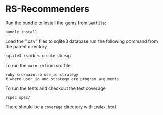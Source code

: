 # RS-Recommenders

Run the bundle to install the gems from `Gemfile`:
```shell
bundle install
```

Load the ".csv" files to sqlite3 database run the following command
from the parent directory
```shell
sqlite3 rs-db < create-db.sql
```

To run the `main.rb` from src file
```shell
ruby src/main.rb use_id strategy
# where user_id and strategy are program arguments
```

To run the tests and checkout the test coverage
```shell
rspec spec/
```
There should be a `coverage` directory with `index.html`
